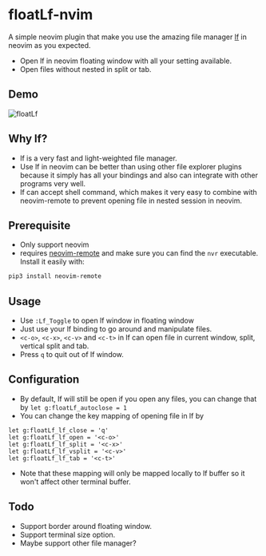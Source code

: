 # floatLf-nvim

A simple neovim plugin that make you use the amazing file manager [lf](https://github.com/gokcehan/lf) in neovim as you expected.

- Open lf in neovim floating window with all your setting available.
- Open files without nested in split or tab.

## Demo

![floatLf](./floatLf_demo.gif)


## Why lf?

- lf is a very fast and light-weighted file manager.
- Use lf in neovim can be better than using other file explorer plugins because it simply has all your bindings and also can integrate with other programs very well.
- lf can accept shell command, which makes it very easy to combine with neovim-remote to prevent opening file in nested session in neovim.

## Prerequisite

- Only support neovim
- requires [neovim-remote](https://github.com/mhinz/neovim-remote) and make sure you can find the  `nvr` executable. Install it easily with:
```bash
pip3 install neovim-remote
```
## Usage

- Use `:Lf_Toggle` to open lf window in floating window
- Just use your lf binding to go around and manipulate files.
- `<c-o>`, `<c-x>`, `<c-v>` and `<c-t>` in lf can open file in current window, split, vertical split and tab.
- Press `q` to quit out of lf window.

## Configuration

- By default, lf will still be open if you open any files, you can change that by
`let g:floatLf_autoclose = 1`
- You can change the key mapping of opening file in lf by
```
let g:floatLf_lf_close = 'q'
let g:floatLf_lf_open = '<c-o>'
let g:floatLf_lf_split = '<c-x>'
let g:floatLf_lf_vsplit = '<c-v>'
let g:floatLf_lf_tab = '<c-t>'
```
- Note that these mapping will only be mapped locally to lf buffer so it won't affect other terminal buffer.

## Todo
- Support border around floating window.
- Support terminal size option.
- Maybe support other file manager?
